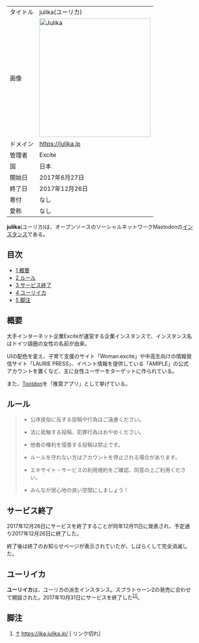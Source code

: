 <div>

|          |                                                                                                                                                                                                                                                          |
|----------|----------------------------------------------------------------------------------------------------------------------------------------------------------------------------------------------------------------------------------------------------------|
| タイトル | julika(ユーリカ)                                                                                                                                                                                                                                         |
| 画像     | [<img src="/images/thumb/9/94/Julika.png/300px-Julika.png" srcset="/images/thumb/9/94/Julika.png/450px-Julika.png 1.5x, /images/9/94/Julika.png 2x" width="300" height="319" alt="Julika" />](/%E3%83%95%E3%82%A1%E3%82%A4%E3%83%AB:Julika.png "Julika") |
| ドメイン | <a href="https://julika.jp" rel="nofollow">https://julika.jp</a>                                                                                                                                                                                         |
| 管理者   | Excite                                                                                                                                                                                                                                                   |
| 国       | 日本                                                                                                                                                                                                                                                     |
| 開始日   | 2017年6月27日                                                                                                                                                                                                                                            |
| 終了日   | 2017年12月26日                                                                                                                                                                                                                                           |
| 寄付     | なし                                                                                                                                                                                                                                                     |
| 愛称     | なし                                                                                                                                                                                                                                                     |

**julika**(ユーリカ)は、オープンソースのソーシャルネットワークMastodonの[インスタンス](/%E3%82%A4%E3%83%B3%E3%82%B9%E3%82%BF%E3%83%B3%E3%82%B9 "インスタンス")である。

<div>

<div lang="ja" dir="ltr">

## 目次

</div>

-   [1 概要](#.E6.A6.82.E8.A6.81)
-   [2 ルール](#.E3.83.AB.E3.83.BC.E3.83.AB)
-   [3 サービス終了](#.E3.82.B5.E3.83.BC.E3.83.93.E3.82.B9.E7.B5.82.E4.BA.86)
-   [4 ユーリイカ](#.E3.83.A6.E3.83.BC.E3.83.AA.E3.82.A4.E3.82.AB)
-   [5 脚注](#.E8.84.9A.E6.B3.A8)

</div>

## 概要

大手インターネット企業Exciteが運営する企業インスタンスで、インスタンス名はドイツ語圏の女性の名前が由来。

UIの配色を変え、子育て支援のサイト「Woman.excite」や中高生向けの情報発信サイト「LAURIE PRESS」、イベント情報を提供している「AMIPLE」の公式アカウントを置くなど、主に女性ユーザーをターゲットに作られている。

また、[Tootdon](/Tootdon "Tootdon")を「推奨アプリ」として挙げている。

## ルール

> -   公序良俗に反する投稿や行為はご遠慮ください。
>
> <!-- -->
>
> -   法に抵触する投稿、犯罪行為はおやめください。
>
> <!-- -->
>
> -   他者の権利を侵害する投稿は禁止です。
>
> <!-- -->
>
> -   ルールを守れない方はアカウントを停止される場合があります。
>
> <!-- -->
>
> -   エキサイト・サービスの利用規約をご確認、同意の上ご利用ください。
>
> <!-- -->
>
> -   みんなが居心地の良い空間にしましょう！

## サービス終了

2017年12月26日にサービスを終了することが同年12月11日に発表され、予定通り2017年12月26日に終了した。

終了後は終了のお知らせページが表示されていたが、しばらくして完全消滅した。

## ユーリイカ

**ユーリイカ**は、ユーリカの派生インスタンス。スプラトゥーン2の発売に合わせて開設された。2017年10月31日にサービスを終了した<sup>[\[1\]](#cite_note-1)</sup>。

## 脚注

<div>

1.  [↑](#cite_ref-1) <a href="https://ika.julika.jp/" rel="nofollow">https://ika.julika.jp/</a>
    \[
    リンク切れ\]

</div>

</div>
